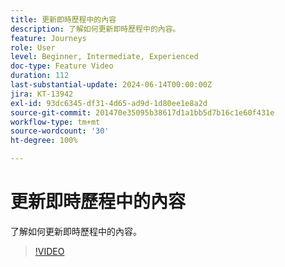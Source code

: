 ```yaml
---
title: 更新即時歷程中的內容
description: 了解如何更新即時歷程中的內容。
feature: Journeys
role: User
level: Beginner, Intermediate, Experienced
doc-type: Feature Video
duration: 112
last-substantial-update: 2024-06-14T00:00:00Z
jira: KT-13942
exl-id: 93dc6345-df31-4d65-ad9d-1d80ee1e8a2d
source-git-commit: 201470e35095b38617d1a1bb5d7b16c1e60f431e
workflow-type: tm+mt
source-wordcount: '30'
ht-degree: 100%

---
```


# 更新即時歷程中的內容

了解如何更新即時歷程中的內容。

>[!VIDEO](https://video.tv.adobe.com/v/3429844/?learn=on)
